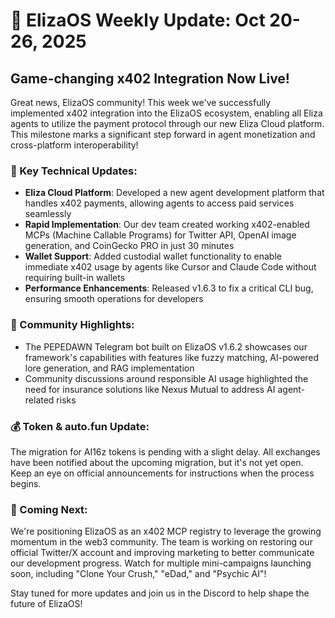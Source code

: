 # 🌟 ElizaOS Weekly Update: Oct 20-26, 2025

## Game-changing x402 Integration Now Live! 

Great news, ElizaOS community! This week we've successfully implemented x402 integration into the ElizaOS ecosystem, enabling all Eliza agents to utilize the payment protocol through our new Eliza Cloud platform. This milestone marks a significant step forward in agent monetization and cross-platform interoperability!

### 🚀 Key Technical Updates:
- **Eliza Cloud Platform**: Developed a new agent development platform that handles x402 payments, allowing agents to access paid services seamlessly
- **Rapid Implementation**: Our dev team created working x402-enabled MCPs (Machine Callable Programs) for Twitter API, OpenAI image generation, and CoinGecko PRO in just 30 minutes
- **Wallet Support**: Added custodial wallet functionality to enable immediate x402 usage by agents like Cursor and Claude Code without requiring built-in wallets
- **Performance Enhancements**: Released v1.6.3 to fix a critical CLI bug, ensuring smooth operations for developers

### 👥 Community Highlights:
- The PEPEDAWN Telegram bot built on ElizaOS v1.6.2 showcases our framework's capabilities with features like fuzzy matching, AI-powered lore generation, and RAG implementation
- Community discussions around responsible AI usage highlighted the need for insurance solutions like Nexus Mutual to address AI agent-related risks

### 💰 Token & auto.fun Update:
The migration for AI16z tokens is pending with a slight delay. All exchanges have been notified about the upcoming migration, but it's not yet open. Keep an eye on official announcements for instructions when the process begins.

### 🔮 Coming Next:
We're positioning ElizaOS as an x402 MCP registry to leverage the growing momentum in the web3 community. The team is working on restoring our official Twitter/X account and improving marketing to better communicate our development progress. Watch for multiple mini-campaigns launching soon, including "Clone Your Crush," "eDad," and "Psychic AI"!

Stay tuned for more updates and join us in the Discord to help shape the future of ElizaOS!
